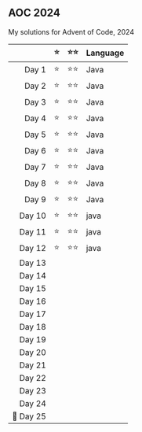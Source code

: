 ##  AOC 2024

My solutions for Advent of Code, 2024

|          | ⭐ |  ⭐⭐  | Language |
|---------:|:-:|:----:|----------|
| Day 1    | ⭐ |  ⭐⭐  | Java     |
| Day 2    | ⭐ |  ⭐⭐  | Java     |
| Day 3    | ⭐ |  ⭐⭐  | Java     |
| Day 4    | ⭐ |  ⭐⭐  | Java     |
| Day 5    | ⭐ |  ⭐⭐  | Java     |
| Day 6    | ⭐ |  ⭐⭐  | Java     |
| Day 7    | ⭐ |  ⭐⭐  | Java     |
| Day 8    | ⭐ |  ⭐⭐  | Java     |
| Day 9    | ⭐ |  ⭐⭐  | Java     |
| Day 10   | ⭐ |  ⭐⭐  | java     |
| Day 11   | ⭐ |  ⭐⭐  | java     |
| Day 12   | ⭐ |  ⭐⭐  | java     |
| Day 13   |   |      |          |
| Day 14   |   |      |          |
| Day 15   |   |      |          |
| Day 16   |   |      |          |
| Day 17   |   |      |          |
| Day 18   |   |      |          |
| Day 19   |   |      |          |
| Day 20   |   |      |          |
| Day 21   |   |      |          |
| Day 22   |   |      |          |
| Day 23   |   |      |          |
| Day 24   |   |      |          |
| 🌟 Day 25 |   |      |          |
